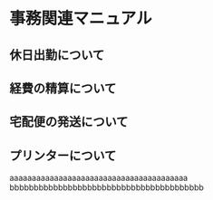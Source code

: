 # 事務関連マニュアル
## 休日出勤について
## 経費の精算について
## 宅配便の発送について
## プリンターについて
aaaaaaaaaaaaaaaaaaaaaaaaaaaaaaaaaaaaaaaa
bbbbbbbbbbbbbbbbbbbbbbbbbbbbbbbbbbbbbbbb
